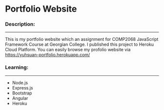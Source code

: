 # Portfolio Website


### Description:
---
This is my portfolio website which an assignment for COMP2068 JavaScript Framework Course at Georgian College. I published this project to Heroku Cloud Platform. You can easily browse my profolio website via https://yuhsuan-portfolio.herokuapp.com/


### Learning:
---
* Node.js
* Express.js
* Bootstrap
* Angular
* Heroku
